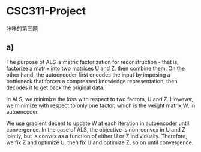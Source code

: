 # CSC311-Project
咔咔的第三题

## a)

The purpose of ALS is matrix factorization for reconstruction - that is, factorize a matrix into two matrices U and Z, then combine them. On the other hand, the autoencoder first encodes the input by imposing a bottleneck that forces a compressed knowledge representation, then decodes it to get back the original data.

In ALS, we minimize the loss with respect to two factors, U and Z. However, we minimize with respect to only one factor, which is the weight matrix W, in autoencoder.

We use gradient decent to update W at each iteration in autoencoder until convergence. In the case of ALS, the objective is non-convex in U and Z jointly, but is convex as a function of either U or Z individually. Therefore, we fix Z and optimize U, then fix U and optimize Z, so on until convergence. 

